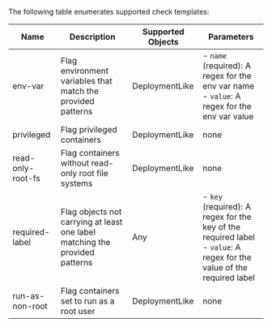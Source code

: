 The following table enumerates supported check templates:

| Name | Description | Supported Objects | Parameters |
| ---- | ----------- | ----------------- | ---------- |
 | env-var | Flag environment variables that match the provided patterns | DeploymentLike |- `name` (required): A regex for the env var name <br />- `value`: A regex for the env var value <br />|
 | privileged | Flag privileged containers | DeploymentLike | none |
 | read-only-root-fs | Flag containers without read-only root file systems | DeploymentLike | none |
 | required-label | Flag objects not carrying at least one label matching the provided patterns | Any |- `key` (required): A regex for the key of the required label <br />- `value`: A regex for the value of the required label <br />|
 | run-as-non-root | Flag containers set to run as a root user | DeploymentLike | none |
